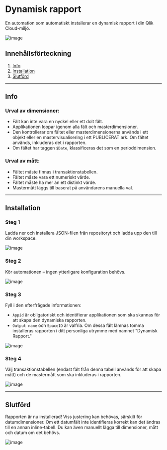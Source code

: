 # Dynamisk rapport
En automation som automatiskt installerar en dynamisk rapport i din Qlik Cloud-miljö.

![image](https://github.com/user-attachments/assets/0cf4b72f-8849-47b9-b2f2-dd38a6eb1646)

## Innehållsförteckning
1. [Info](#info)
2. [Installation](#installation)
3. [Slutförd](#slutförd)

---

## Info
### Urval av dimensioner:
- Fält kan inte vara en nyckel eller ett dolt fält.
- Applikationen loopar igenom alla fält och masterdimensioner.
- Den kontrollerar om fältet eller masterdimensionerna används i ett objekt eller en mastervisualisering i ett PUBLICERAT ark. Om fältet används, inkluderas det i rapporten.
- Om fältet har taggen `$Date`, klassificeras det som en perioddimension.

### Urval av mått:
- Fältet måste finnas i transaktionstabellen.
- Fältet måste vara ett numeriskt värde.
- Fältet måste ha mer än ett distinkt värde.
- Mastermått läggs till baserat på användarens manuella val.

---

## Installation
### Steg 1
Ladda ner och installera JSON-filen från repositoryt och ladda upp den till din workspace.

![image](https://github.com/user-attachments/assets/52a54133-7824-4a2d-be11-0e55aae2215a)

### Steg 2
Kör automationen – ingen ytterligare konfiguration behövs.

![image](https://github.com/user-attachments/assets/531953d9-d75a-447b-aaa3-64ebe2939313)

### Steg 3
Fyll i den efterfrågade informationen:
- `Appid` är obligatoriskt och identifierar applikationen som ska skannas för att skapa den dynamiska rapporten.
- `Output name` och `SpaceID` är valfria. Om dessa fält lämnas tomma installeras rapporten i ditt personliga utrymme med namnet "Dynamisk Rapport."

![image](https://github.com/user-attachments/assets/1f6d4398-90d1-46ff-a49e-4ec6cad2625d)

### Steg 4
Välj transaktionstabellen (endast fält från denna tabell används för att skapa mått) och de mastermått som ska inkluderas i rapporten.

![image](https://github.com/user-attachments/assets/8ab1fa44-976c-4730-8f65-28f073ab5203)

---

## Slutförd
Rapporten är nu installerad! Viss justering kan behövas, särskilt för datumdimensioner. Om ett datumfält inte identifieras korrekt kan det ändras till en annan inline-tabell. Du kan även manuellt lägga till dimensioner, mått och datum om det behövs.

![image](https://github.com/user-attachments/assets/17a2b65e-1593-4274-88c6-3190f9dbdca4)


